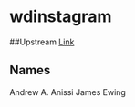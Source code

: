 # wdinstagram

##Upstream
<a href="https://github.com/wingedearth/wdinstagram">Link</a>


## Names
Andrew A. Anissi
James Ewing

